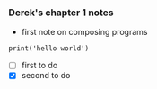 ### Derek's chapter 1 notes 


- first note on composing programs 


```
print('hello world')
```

- [ ] first to do
- [X] second to do